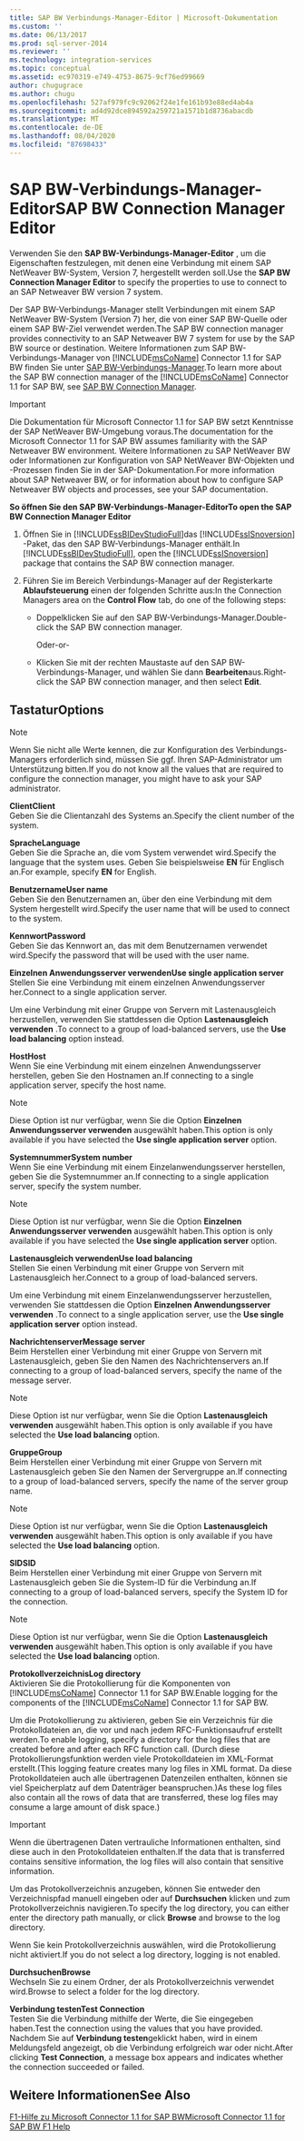 ```yaml
---
title: SAP BW Verbindungs-Manager-Editor | Microsoft-Dokumentation
ms.custom: ''
ms.date: 06/13/2017
ms.prod: sql-server-2014
ms.reviewer: ''
ms.technology: integration-services
ms.topic: conceptual
ms.assetid: ec970319-e749-4753-8675-9cf76ed99669
author: chugugrace
ms.author: chugu
ms.openlocfilehash: 527af979fc9c92062f24e1fe161b93e88ed4ab4a
ms.sourcegitcommit: ad4d92dce894592a259721a1571b1d8736abacdb
ms.translationtype: MT
ms.contentlocale: de-DE
ms.lasthandoff: 08/04/2020
ms.locfileid: "87698433"
---
```

# <a name="sap-bw-connection-manager-editor"></a><span data-ttu-id="a1523-102">SAP BW-Verbindungs-Manager-Editor</span><span class="sxs-lookup"><span data-stu-id="a1523-102">SAP BW Connection Manager Editor</span></span>
  <span data-ttu-id="a1523-103">Verwenden Sie den **SAP BW-Verbindungs-Manager-Editor** , um die Eigenschaften festzulegen, mit denen eine Verbindung mit einem SAP NetWeaver BW-System, Version 7, hergestellt werden soll.</span><span class="sxs-lookup"><span data-stu-id="a1523-103">Use the **SAP BW Connection Manager Editor** to specify the properties to use to connect to an SAP Netweaver BW version 7 system.</span></span>  
  
 <span data-ttu-id="a1523-104">Der SAP BW-Verbindungs-Manager stellt Verbindungen mit einem SAP NetWeaver BW-System (Version 7) her, die von einer SAP BW-Quelle oder einem SAP BW-Ziel verwendet werden.</span><span class="sxs-lookup"><span data-stu-id="a1523-104">The SAP BW connection manager provides connectivity to an SAP Netweaver BW 7 system for use by the SAP BW source or destination.</span></span> <span data-ttu-id="a1523-105">Weitere Informationen zum SAP BW-Verbindungs-Manager von [!INCLUDE[msCoName](../includes/msconame-md.md)] Connector 1.1 for SAP BW finden Sie unter [SAP BW-Verbindungs-Manager](connection-manager/sap-bw-connection-manager.md).</span><span class="sxs-lookup"><span data-stu-id="a1523-105">To learn more about the SAP BW connection manager of the [!INCLUDE[msCoName](../includes/msconame-md.md)] Connector 1.1 for SAP BW, see [SAP BW Connection Manager](connection-manager/sap-bw-connection-manager.md).</span></span>  
  
> [!IMPORTANT]  
>  <span data-ttu-id="a1523-106">Die Dokumentation für Microsoft Connector 1.1 for SAP BW setzt Kenntnisse der SAP NetWeaver BW-Umgebung voraus.</span><span class="sxs-lookup"><span data-stu-id="a1523-106">The documentation for the Microsoft Connector 1.1 for SAP BW assumes familiarity with the SAP Netweaver BW environment.</span></span> <span data-ttu-id="a1523-107">Weitere Informationen zu SAP NetWeaver BW oder Informationen zur Konfiguration von SAP NetWeaver BW-Objekten und -Prozessen finden Sie in der SAP-Dokumentation.</span><span class="sxs-lookup"><span data-stu-id="a1523-107">For more information about SAP Netweaver BW, or for information about how to configure SAP Netweaver BW objects and processes, see your SAP documentation.</span></span>  
  
 <span data-ttu-id="a1523-108">**So öffnen Sie den SAP BW-Verbindungs-Manager-Editor**</span><span class="sxs-lookup"><span data-stu-id="a1523-108">**To open the SAP BW Connection Manager Editor**</span></span>  
  
1.  <span data-ttu-id="a1523-109">Öffnen Sie in [!INCLUDE[ssBIDevStudioFull](../includes/ssbidevstudiofull-md.md)]das [!INCLUDE[ssISnoversion](../includes/ssisnoversion-md.md)] -Paket, das den SAP BW-Verbindungs-Manager enthält.</span><span class="sxs-lookup"><span data-stu-id="a1523-109">In [!INCLUDE[ssBIDevStudioFull](../includes/ssbidevstudiofull-md.md)], open the [!INCLUDE[ssISnoversion](../includes/ssisnoversion-md.md)] package that contains the SAP BW connection manager.</span></span>  
  
2.  <span data-ttu-id="a1523-110">Führen Sie im Bereich Verbindungs-Manager auf der Registerkarte **Ablaufsteuerung** einen der folgenden Schritte aus:</span><span class="sxs-lookup"><span data-stu-id="a1523-110">In the Connection Managers area on the **Control Flow** tab, do one of the following steps:</span></span>  
  
    -   <span data-ttu-id="a1523-111">Doppelklicken Sie auf den SAP BW-Verbindungs-Manager.</span><span class="sxs-lookup"><span data-stu-id="a1523-111">Double-click the SAP BW connection manager.</span></span>  
  
         <span data-ttu-id="a1523-112">Oder</span><span class="sxs-lookup"><span data-stu-id="a1523-112">-or-</span></span>  
  
    -   <span data-ttu-id="a1523-113">Klicken Sie mit der rechten Maustaste auf den SAP BW-Verbindungs-Manager, und wählen Sie dann **Bearbeiten**aus.</span><span class="sxs-lookup"><span data-stu-id="a1523-113">Right-click the SAP BW connection manager, and then select **Edit**.</span></span>  
  
## <a name="options"></a><span data-ttu-id="a1523-114">Tastatur</span><span class="sxs-lookup"><span data-stu-id="a1523-114">Options</span></span>  
  
> [!NOTE]  
>  <span data-ttu-id="a1523-115">Wenn Sie nicht alle Werte kennen, die zur Konfiguration des Verbindungs-Managers erforderlich sind, müssen Sie ggf. Ihren SAP-Administrator um Unterstützung bitten.</span><span class="sxs-lookup"><span data-stu-id="a1523-115">If you do not know all the values that are required to configure the connection manager, you might have to ask your SAP administrator.</span></span>  
  
 <span data-ttu-id="a1523-116">**Client**</span><span class="sxs-lookup"><span data-stu-id="a1523-116">**Client**</span></span>  
 <span data-ttu-id="a1523-117">Geben Sie die Clientanzahl des Systems an.</span><span class="sxs-lookup"><span data-stu-id="a1523-117">Specify the client number of the system.</span></span>  
  
 <span data-ttu-id="a1523-118">**Sprache**</span><span class="sxs-lookup"><span data-stu-id="a1523-118">**Language**</span></span>  
 <span data-ttu-id="a1523-119">Geben Sie die Sprache an, die vom System verwendet wird.</span><span class="sxs-lookup"><span data-stu-id="a1523-119">Specify the language that the system uses.</span></span> <span data-ttu-id="a1523-120">Geben Sie beispielsweise **EN** für Englisch an.</span><span class="sxs-lookup"><span data-stu-id="a1523-120">For example, specify **EN** for English.</span></span>  
  
 <span data-ttu-id="a1523-121">**Benutzername**</span><span class="sxs-lookup"><span data-stu-id="a1523-121">**User name**</span></span>  
 <span data-ttu-id="a1523-122">Geben Sie den Benutzernamen an, über den eine Verbindung mit dem System hergestellt wird.</span><span class="sxs-lookup"><span data-stu-id="a1523-122">Specify the user name that will be used to connect to the system.</span></span>  
  
 <span data-ttu-id="a1523-123">**Kennwort**</span><span class="sxs-lookup"><span data-stu-id="a1523-123">**Password**</span></span>  
 <span data-ttu-id="a1523-124">Geben Sie das Kennwort an, das mit dem Benutzernamen verwendet wird.</span><span class="sxs-lookup"><span data-stu-id="a1523-124">Specify the password that will be used with the user name.</span></span>  
  
 <span data-ttu-id="a1523-125">**Einzelnen Anwendungsserver verwenden**</span><span class="sxs-lookup"><span data-stu-id="a1523-125">**Use single application server**</span></span>  
 <span data-ttu-id="a1523-126">Stellen Sie eine Verbindung mit einem einzelnen Anwendungsserver her.</span><span class="sxs-lookup"><span data-stu-id="a1523-126">Connect to a single application server.</span></span>  
  
 <span data-ttu-id="a1523-127">Um eine Verbindung mit einer Gruppe von Servern mit Lastenausgleich herzustellen, verwenden Sie stattdessen die Option **Lastenausgleich verwenden** .</span><span class="sxs-lookup"><span data-stu-id="a1523-127">To connect to a group of load-balanced servers, use the **Use load balancing** option instead.</span></span>  
  
 <span data-ttu-id="a1523-128">**Host**</span><span class="sxs-lookup"><span data-stu-id="a1523-128">**Host**</span></span>  
 <span data-ttu-id="a1523-129">Wenn Sie eine Verbindung mit einem einzelnen Anwendungsserver herstellen, geben Sie den Hostnamen an.</span><span class="sxs-lookup"><span data-stu-id="a1523-129">If connecting to a single application server, specify the host name.</span></span>  
  
> [!NOTE]  
>  <span data-ttu-id="a1523-130">Diese Option ist nur verfügbar, wenn Sie die Option **Einzelnen Anwendungsserver verwenden** ausgewählt haben.</span><span class="sxs-lookup"><span data-stu-id="a1523-130">This option is only available if you have selected the **Use single application server** option.</span></span>  
  
 <span data-ttu-id="a1523-131">**Systemnummer**</span><span class="sxs-lookup"><span data-stu-id="a1523-131">**System number**</span></span>  
 <span data-ttu-id="a1523-132">Wenn Sie eine Verbindung mit einem Einzelanwendungsserver herstellen, geben Sie die Systemnummer an.</span><span class="sxs-lookup"><span data-stu-id="a1523-132">If connecting to a single application server, specify the system number.</span></span>  
  
> [!NOTE]  
>  <span data-ttu-id="a1523-133">Diese Option ist nur verfügbar, wenn Sie die Option **Einzelnen Anwendungsserver verwenden** ausgewählt haben.</span><span class="sxs-lookup"><span data-stu-id="a1523-133">This option is only available if you have selected the **Use single application server** option.</span></span>  
  
 <span data-ttu-id="a1523-134">**Lastenausgleich verwenden**</span><span class="sxs-lookup"><span data-stu-id="a1523-134">**Use load balancing**</span></span>  
 <span data-ttu-id="a1523-135">Stellen Sie einen Verbindung mit einer Gruppe von Servern mit Lastenausgleich her.</span><span class="sxs-lookup"><span data-stu-id="a1523-135">Connect to a group of load-balanced servers.</span></span>  
  
 <span data-ttu-id="a1523-136">Um eine Verbindung mit einem Einzelanwendungsserver herzustellen, verwenden Sie stattdessen die Option **Einzelnen Anwendungsserver verwenden** .</span><span class="sxs-lookup"><span data-stu-id="a1523-136">To connect to a single application server, use the **Use single application server** option instead.</span></span>  
  
 <span data-ttu-id="a1523-137">**Nachrichtenserver**</span><span class="sxs-lookup"><span data-stu-id="a1523-137">**Message server**</span></span>  
 <span data-ttu-id="a1523-138">Beim Herstellen einer Verbindung mit einer Gruppe von Servern mit Lastenausgleich, geben Sie den Namen des Nachrichtenservers an.</span><span class="sxs-lookup"><span data-stu-id="a1523-138">If connecting to a group of load-balanced servers, specify the name of the message server.</span></span>  
  
> [!NOTE]  
>  <span data-ttu-id="a1523-139"> Diese Option ist nur verfügbar, wenn Sie die Option **Lastenausgleich verwenden** ausgewählt haben.</span><span class="sxs-lookup"><span data-stu-id="a1523-139">This option is only available if you have selected the **Use load balancing** option.</span></span>  
  
 <span data-ttu-id="a1523-140">**Gruppe**</span><span class="sxs-lookup"><span data-stu-id="a1523-140">**Group**</span></span>  
 <span data-ttu-id="a1523-141">Beim Herstellen einer Verbindung mit einer Gruppe von Servern mit Lastenausgleich geben Sie den Namen der Servergruppe an.</span><span class="sxs-lookup"><span data-stu-id="a1523-141">If connecting to a group of load-balanced servers, specify the name of the server group name.</span></span>  
  
> [!NOTE]  
>  <span data-ttu-id="a1523-142"> Diese Option ist nur verfügbar, wenn Sie die Option **Lastenausgleich verwenden** ausgewählt haben.</span><span class="sxs-lookup"><span data-stu-id="a1523-142">This option is only available if you have selected the **Use load balancing** option.</span></span>  
  
 <span data-ttu-id="a1523-143">**SID**</span><span class="sxs-lookup"><span data-stu-id="a1523-143">**SID**</span></span>  
 <span data-ttu-id="a1523-144">Beim Herstellen einer Verbindung mit einer Gruppe von Servern mit Lastenausgleich geben Sie die System-ID für die Verbindung an.</span><span class="sxs-lookup"><span data-stu-id="a1523-144">If connecting to a group of load-balanced servers, specify the System ID for the connection.</span></span>  
  
> [!NOTE]  
>  <span data-ttu-id="a1523-145"> Diese Option ist nur verfügbar, wenn Sie die Option **Lastenausgleich verwenden** ausgewählt haben.</span><span class="sxs-lookup"><span data-stu-id="a1523-145">This option is only available if you have selected the **Use load balancing** option.</span></span>  
  
 <span data-ttu-id="a1523-146">**Protokollverzeichnis**</span><span class="sxs-lookup"><span data-stu-id="a1523-146">**Log directory**</span></span>  
 <span data-ttu-id="a1523-147">Aktivieren Sie die Protokollierung für die Komponenten von [!INCLUDE[msCoName](../includes/msconame-md.md)] Connector 1.1 for SAP BW.</span><span class="sxs-lookup"><span data-stu-id="a1523-147">Enable logging for the components of the [!INCLUDE[msCoName](../includes/msconame-md.md)] Connector 1.1 for SAP BW.</span></span>  
  
 <span data-ttu-id="a1523-148">Um die Protokollierung zu aktivieren, geben Sie ein Verzeichnis für die Protokolldateien an, die vor und nach jedem RFC-Funktionsaufruf erstellt werden.</span><span class="sxs-lookup"><span data-stu-id="a1523-148">To enable logging, specify a directory for the log files that are created before and after each RFC function call.</span></span> <span data-ttu-id="a1523-149">(Durch diese Protokollierungsfunktion werden viele Protokolldateien im XML-Format erstellt.</span><span class="sxs-lookup"><span data-stu-id="a1523-149">(This logging feature creates many log files in XML format.</span></span> <span data-ttu-id="a1523-150">Da diese Protokolldateien auch alle übertragenen Datenzeilen enthalten, können sie viel Speicherplatz auf dem Datenträger beanspruchen.)</span><span class="sxs-lookup"><span data-stu-id="a1523-150">As these log files also contain all the rows of data that are transferred, these log files may consume a large amount of disk space.)</span></span>  
  
> [!IMPORTANT]  
>  <span data-ttu-id="a1523-151">Wenn die übertragenen Daten vertrauliche Informationen enthalten, sind diese auch in den Protokolldateien enthalten.</span><span class="sxs-lookup"><span data-stu-id="a1523-151">If the data that is transferred contains sensitive information, the log files will also contain that sensitive information.</span></span>  
  
 <span data-ttu-id="a1523-152">Um das Protokollverzeichnis anzugeben, können Sie entweder den Verzeichnispfad manuell eingeben oder auf **Durchsuchen** klicken und zum Protokollverzeichnis navigieren.</span><span class="sxs-lookup"><span data-stu-id="a1523-152">To specify the log directory, you can either enter the directory path manually, or click **Browse** and browse to the log directory.</span></span>  
  
 <span data-ttu-id="a1523-153">Wenn Sie kein Protokollverzeichnis auswählen, wird die Protokollierung nicht aktiviert.</span><span class="sxs-lookup"><span data-stu-id="a1523-153">If you do not select a log directory, logging is not enabled.</span></span>  
  
 <span data-ttu-id="a1523-154">**Durchsuchen**</span><span class="sxs-lookup"><span data-stu-id="a1523-154">**Browse**</span></span>  
 <span data-ttu-id="a1523-155">Wechseln Sie zu einem Ordner, der als Protokollverzeichnis verwendet wird.</span><span class="sxs-lookup"><span data-stu-id="a1523-155">Browse to select a folder for the log directory.</span></span>  
  
 <span data-ttu-id="a1523-156">**Verbindung testen**</span><span class="sxs-lookup"><span data-stu-id="a1523-156">**Test Connection**</span></span>  
 <span data-ttu-id="a1523-157">Testen Sie die Verbindung mithilfe der Werte, die Sie eingegeben haben.</span><span class="sxs-lookup"><span data-stu-id="a1523-157">Test the connection using the values that you have provided.</span></span> <span data-ttu-id="a1523-158">Nachdem Sie auf **Verbindung testen**geklickt haben, wird in einem Meldungsfeld angezeigt, ob die Verbindung erfolgreich war oder nicht.</span><span class="sxs-lookup"><span data-stu-id="a1523-158">After clicking **Test Connection**, a message box appears and indicates whether the connection succeeded or failed.</span></span>  
  
## <a name="see-also"></a><span data-ttu-id="a1523-159">Weitere Informationen</span><span class="sxs-lookup"><span data-stu-id="a1523-159">See Also</span></span>  
 [<span data-ttu-id="a1523-160">F1-Hilfe zu Microsoft Connector 1.1 for SAP BW</span><span class="sxs-lookup"><span data-stu-id="a1523-160">Microsoft Connector 1.1 for SAP BW F1 Help</span></span>](microsoft-connector-for-sap-bw-f1-help.md)  
  
  
